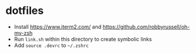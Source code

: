 # dotfiles

- Install https://www.iterm2.com/ and https://github.com/robbyrussell/oh-my-zsh
- Run `link.sh` within this directory to create symbolic links
- Add `source .devrc` to `~/.zshrc`
